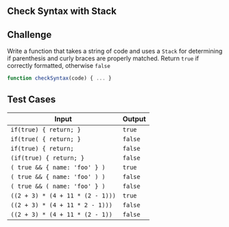 Check Syntax with Stack
---

## Challenge

Write a function that takes a string of code and uses a `Stack` for determining if parenthesis and curly braces are properly matched. Return `true` if correctly formatted, otherwise `false`

```js
function checkSyntax(code) { ... }
```

## Test Cases

Input | Output
---|---
`if(true) { return; }` | `true` 
`if(true( { return; }` | `false` 
`if(true) { return;` | `false` 
`(if(true) { return; }` | `false` 
`( true && { name: 'foo' } )` | `true` 
`( true && { name: 'foo' ) )` | `false` 
`( true && ( name: 'foo' } )` | `false` 
`((2 + 3) * (4 + 11 * (2 - 1)))` | `true`
`((2 + 3) * (4 + 11 * 2 - 1)))` | `false`
`((2 + 3) * (4 + 11 * (2 - 1))` | `false`